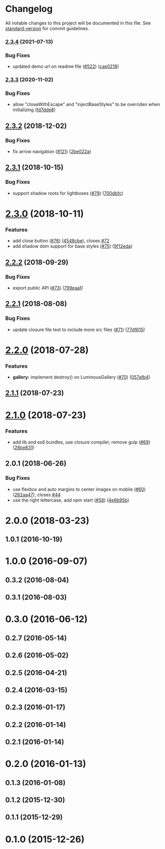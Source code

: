 # Changelog

All notable changes to this project will be documented in this file. See [standard-version](https://github.com/conventional-changelog/standard-version) for commit guidelines.

### [2.3.4](https://github.com/imgix/luminous/compare/v2.3.3...v2.3.4) (2021-07-13)


### Bug Fixes

* updated demo url on readme file ([#522](https://github.com/imgix/luminous/issues/522)) ([cae0218](https://github.com/imgix/luminous/commit/cae02188731e2e931dfd988c7bed1cefc50d06d5))

### [2.3.3](https://github.com/imgix/luminous/compare/v2.3.2...v2.3.3) (2020-11-02)


### Bug Fixes

* allow "closeWithEscape" and "injectBaseStyles" to be overriden when initializing ([fd7dde8](https://github.com/imgix/luminous/commit/fd7dde8aacdbc33771f36b2f2c3485e42b6d9fdc))

<a name="2.3.2"></a>
## [2.3.2](https://github.com/imgix/luminous/compare/v2.3.1...v2.3.2) (2018-12-02)


### Bug Fixes

* fix arrow navigation ([#121](https://github.com/imgix/luminous/issues/121)) ([2be022a](https://github.com/imgix/luminous/commit/2be022a))



<a name="2.3.1"></a>
## [2.3.1](https://github.com/imgix/luminous/compare/v2.3.0...v2.3.1) (2018-10-15)


### Bug Fixes

* support shadow roots for lightboxes ([#79](https://github.com/imgix/luminous/issues/79)) ([700dbfc](https://github.com/imgix/luminous/commit/700dbfc))



<a name="2.3.0"></a>
# [2.3.0](https://github.com/imgix/luminous/compare/v2.2.2...v2.3.0) (2018-10-11)


### Features

* add close button ([#76](https://github.com/imgix/luminous/issues/76)) ([4548cbe](https://github.com/imgix/luminous/commit/4548cbe)), closes [#72](https://github.com/imgix/luminous/issues/72)
* add shadow dom support for base styles ([#75](https://github.com/imgix/luminous/issues/75)) ([9f12eda](https://github.com/imgix/luminous/commit/9f12eda))



<a name="2.2.2"></a>
## [2.2.2](https://github.com/imgix/luminous/compare/v2.2.1...v2.2.2) (2018-09-29)


### Bug Fixes

* export public API ([#73](https://github.com/imgix/luminous/issues/73)) ([799eaa1](https://github.com/imgix/luminous/commit/799eaa1))



<a name="2.2.1"></a>
## [2.2.1](https://github.com/imgix/luminous/compare/v2.2.0...v2.2.1) (2018-08-08)


### Bug Fixes

* update closure file test to include more src files ([#71](https://github.com/imgix/luminous/issues/71)) ([77df615](https://github.com/imgix/luminous/commit/77df615))



<a name="2.2.0"></a>
# [2.2.0](https://github.com/imgix/luminous/compare/v2.1.1...v2.2.0) (2018-07-28)


### Features

* **gallery:** implement destroy() on LuminousGallery ([#70](https://github.com/imgix/luminous/issues/70)) ([057afb4](https://github.com/imgix/luminous/commit/057afb4))



<a name="2.1.1"></a>
## [2.1.1](https://github.com/imgix/luminous/compare/v2.1.0...v2.1.1) (2018-07-23)



<a name="2.1.0"></a>
# [2.1.0](https://github.com/imgix/luminous/compare/v2.0.1...v2.1.0) (2018-07-23)


### Features

* add lib and es6 bundles, use closure compiler, remove gulp ([#69](https://github.com/imgix/luminous/issues/69)) ([28be831](https://github.com/imgix/luminous/commit/28be831))



<a name="2.0.1"></a>
## 2.0.1 (2018-06-26)


### Bug Fixes

* use flexbox and auto margins to center images on mobile ([#60](https://github.com/imgix/luminous/issues/60)) ([262aa47](https://github.com/imgix/luminous/commit/262aa47)), closes [#44](https://github.com/imgix/luminous/issues/44)
* use the right lettercase, add npm start ([#58](https://github.com/imgix/luminous/issues/58)) ([4e6b95b](https://github.com/imgix/luminous/commit/4e6b95b))



<a name="2.0.0"></a>
# 2.0.0 (2018-03-23)



<a name="1.0.1"></a>
## 1.0.1 (2016-10-19)



<a name="1.0.0"></a>
# 1.0.0 (2016-09-07)



<a name="0.3.2"></a>
## 0.3.2 (2016-08-04)



<a name="0.3.1"></a>
## 0.3.1 (2016-08-03)



<a name="0.3.0"></a>
# 0.3.0 (2016-06-12)



<a name="0.2.7"></a>
## 0.2.7 (2016-05-14)



<a name="0.2.6"></a>
## 0.2.6 (2016-05-02)



<a name="0.2.5"></a>
## 0.2.5 (2016-04-21)



<a name="0.2.4"></a>
## 0.2.4 (2016-03-15)



<a name="0.2.3"></a>
## 0.2.3 (2016-01-17)



<a name="0.2.2"></a>
## 0.2.2 (2016-01-14)



<a name="0.2.1"></a>
## 0.2.1 (2016-01-14)



<a name="0.2.0"></a>
# 0.2.0 (2016-01-13)



<a name="0.1.3"></a>
## 0.1.3 (2016-01-08)



<a name="0.1.2"></a>
## 0.1.2 (2015-12-30)



<a name="0.1.1"></a>
## 0.1.1 (2015-12-29)



<a name="0.1.0"></a>
# 0.1.0 (2015-12-26)

